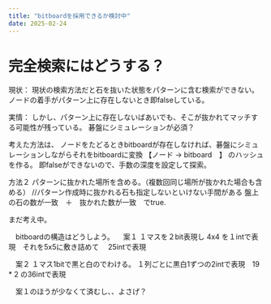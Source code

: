 ```yaml
---
title: "bitboardを採用できるか検討中"
date: 2025-02-24
---
```



# 完全検索にはどうする？

  現状：
  現状の検索方法だと石を抜いた状態をパターンに含む検索ができない。
  ノードの着手がパターン上に存在しないとき即falseしている。

  実情：
  しかし、パターン上に存在しないばあいでも、そこが抜かれてマッチする可能性が残っている。
  碁盤にシミュレーションが必須？

  考えた方法は、 ノードをたどるときbitboardが存在しなければ、碁盤にシミュレーションしながらそれをbitboardに変換
  【ノード -> bitboard　】 のハッシュを作る。
  即falseができないので、手数の深度を設定して探索。

  方法２
  パターンに抜かれた場所を含める。（複数回同じ場所が抜かれた場合も含める） //パターン作成時に抜かれる石も指定しないといけない手間がある
  盤上の石の数が一致　＋　抜かれた数が一致　でtrue.

  まだ考え中。

　bitboardの構造はどうしよう。
　案１
    １マスを２bit表現し 4x4 を１intで表現　それを5x5に敷き詰めて　 25intで表現

　案２
    １マス1bitで黒と白のでわける。
    １列ごとに黒白1ずつの2intで表現　19 * 2 の36intで表現

　案１のほうが少なくて済むし、、よさげ？


